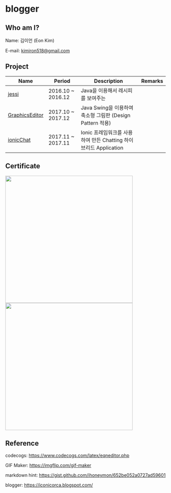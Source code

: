 # blogger

## Who am I?
Name: 김이언 (Eon Kim)

E-mail: kimiron518@gmail.com

## Project

| Name | Period | Description | Remarks |
|------|--------|-------------|---------|
| [jessi](https://github.com/thisisiron/jessi) | 2016.10 ~ 2016.12 | Java을 이용해서 레시피를 보여주는   |
| [GraphicsEditor](https://github.com/thisisiron/GraphicsEditor) | 2017.10 ~ 2017.12 | Java Swing을 이용하여 축소형 그림판 (Design Pattern 적용)  |
| [ionicChat](https://github.com/thisisiron/ionicChat) | 2017.11 ~ 2017.11 | Ionic 프레임워크를 사용하여 만든 Chatting 하이브리드 Application  |

## Certificate
<img src="https://github.com/thisisiron/blogger/blob/master/images/BigdataCertificate.PNG" width="400">
<img src="https://github.com/thisisiron/blogger/blob/master/images/MLCertificate.PNG" width="400">


## Reference
codecogs: https://www.codecogs.com/latex/eqneditor.php

GIF Maker: https://imgflip.com/gif-maker

markdown hint: https://gist.github.com/ihoneymon/652be052a0727ad59601

blogger: https://iconicorca.blogspot.com/

